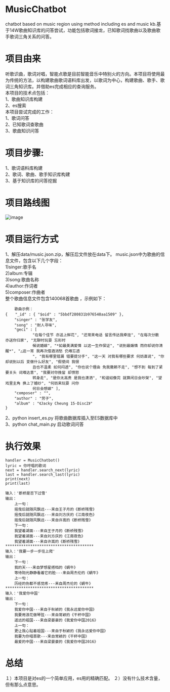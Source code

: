 # MusicChatbot
chatbot based on music region using method including es and music kb.基于14W歌曲知识库的问答尝试，功能包括歌词接龙，已知歌词找歌曲以及歌曲歌手歌词三角关系的问答。

# 项目由来
听歌识曲，歌词对唱，智能点歌是目前智能音乐中特别火的方向。本项目将使用最为传统的方法，以构建歌曲歌词语料库出发，以歌词为中心，构建歌曲、歌手、歌词三角知识库。并借助es完成相应的查询服务。  
本项目的技术点包括：  
1、歌曲知识库构建  
2、es搜索  
本项目尝试完成的工作：  
1、歌词问答  
2、已知歌词查歌曲  
3、歌曲知识问答  

# 项目步骤:  
1、歌词语料库构建  
2、歌词、歌曲、歌手知识库构建  
3、基于知识库的问答挖掘  

# 项目路线图
![image](https://github.com/liuhuanyong/MusicChatbot/blob/master/img/route.png)  

# 项目运行方式
1、解压data/music.json.zip，解压后文件放在data下。
music.json中为歌曲的信息文件，包含以下几个字段：  
1)singer:歌手名  
2)album:专辑  
3)song:歌曲名称  
4)author:作词者  
5)composer:作曲者  
整个歌曲信息文件包含140068首歌曲 ，示例如下：

        歌曲示例：　　
    {　　"_id" : { "$oid" : "5bbdf280831b976548aa1509" },
        "singer" : "张学友",
        "song" : "耐人寻味",
        "geci" : [
                "在每个佳节 亦送上鲜花", "还常来电话 留言传达我牵挂", "在每次分散 亦送你归家", "无聊时玩耍 忘形时
                候说婚嫁", "*如最美满爱情 以这一生作保证", "说到最煽情 而你却说你清醒*", "△这一宵 我再次借酒消愁 仍难忘透
                ", "我有哪里错漏 错要提分手", "这一天 对我有哪些要求 何妨直说", "你却说到以后 变做什么好友", "假使间 我很
                丑也不温柔 如何闷透", "你也说个理由 免我撒赖不走", "想不到 每到了紧要关头 词难达意", "我要对你挽留 却愤怒
                转身走", "是你太高贵 是我也潇洒", "和谐如像完 就算闲日会吵架", "望戏里主角 换上了婚纱", "何妨来玩耍 问你
                何日会想嫁" ],
        "composer" : "",
        "author" : "劳子",
        "album" : "《Jacky Cheung 15-Disc2》"
    }



2、python insert_es.py 将歌曲数据库插入至ES数据库中  
3、python chat_main.py 启动歌词问答  


# 执行效果

    handler = MusicChatbot()
    lyric = 你哼唱的歌词
    next = handler.search_next(lyric)
    last = handler.search_last(lyric)
    print(next)
    print(last)

    输入：'断桥是否下过雪'
    输出：
        上一句：
        摇曳后就随风飘远---来自王子月的《断桥残雪》
        摇曳后就随风飘远---来自刘方庆的《江南夜色》
        摇曳后就随风飘远---来自许嵩的《断桥残雪》
        下一句：
        我望着湖面---来自王子月的《断桥残雪》
        我望着湖面---来自刘方庆的《江南夜色》
        我望着湖面---来自许嵩的《断桥残雪》
    ***************************************
    输入：'我要一步一步往上爬'
    输出：
        下一句：
        我的天---来自梦想星搭档的《蜗牛》
        等待阳光静静看着它的脸---来自周杰伦的《蜗牛》
        上一句：
        历经的伤都不感觉疼---来自周杰伦的《蜗牛》
    ***************************************
    输入：'我爱你中国'
    输出：
        下一句：
        我爱你中国---来自于秋颖的《我永远爱你中国》
        我要用浪花做琴弦---来自常颖的《干杯中国》
        遥远的祖国---来自梁晏豪的《我爱你中国2016》
        上一句：
        更让我心贴着祖国---来自于秋颖的《我永远爱你中国》
        我要为你唱首歌---来自常颖的《干杯中国》
        最爱的中国---来自梁晏豪的《我爱你中国2016》

# 总结
１）本项目是对es的一个简单应用，es用的精确匹配。
２）没有什么技术含量，但有那么点意思。